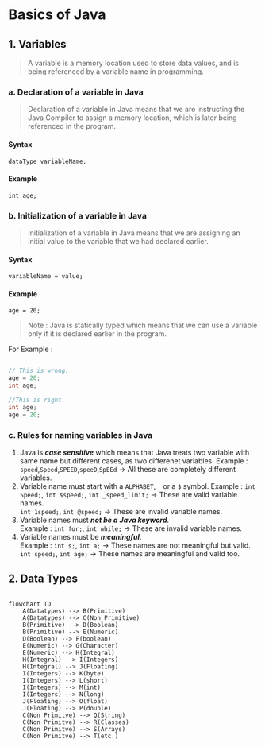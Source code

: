 # Basics of Java

## 1. Variables
> A variable is a memory location used to store data values, and is being referenced by a variable name in programming.

### a. Declaration of a variable in Java
> Declaration of a variable in Java means that we are instructing the Java Compiler to assign a memory location, which is later being referenced in the program.
#### Syntax
`dataType variableName;`
#### Example
`int age;`

### b. Initialization of a variable in Java
> Initialization of a variable in Java means that we are assigning an initial value to the variable that we had declared earlier.
#### Syntax
`variableName = value;`
#### Example
`age = 20;`

> Note : Java is statically typed which means that we can use a variable only if it is declared earlier in the program.
    
For Example : 
```java

// This is wrong.
age = 20;
int age;

//This is right.
int age;
age = 20;
```

### c. Rules for naming variables in Java

1. Java is ***case sensitive*** which means that Java treats two variable with same name but different cases, as two differenet variables.
Example : `speed`,`Speed`,`SPEED`,`speeD`,`SpEEd` -> All these are completely different variables.
2. Variable name must start with a `ALPHABET`, `_` or a `$` symbol.
Example : `int Speed;`, `int $speed;`, `int _speed_limit;` -> These are valid variable names.  
          `int 1speed;`, `int @speed;` -> These are invalid variable names.
3. Variable names must ***not be a Java keyword***.  
Example : `int for;`, `int while;` -> These are invalid variable names.
4. Variable names must be ***meaningful***.  
Example : `int s;`, `int a;` -> These names are not meaningful but valid.  
          `int speed;`, `int age;` -> These names are meaningful and valid too.

## 2. Data Types

```mermaid

flowchart TD
    A(Datatypes) --> B(Primitive)
    A(Datatypes) --> C(Non Primitive)
    B(Primitive) --> D(Boolean)
    B(Primitive) --> E(Numeric)
    D(Boolean) --> F(boolean)
    E(Numeric) --> G(Character)
    E(Numeric) --> H(Integral)
    H(Integral) --> I(Integers)
    H(Integral) --> J(Floating)
    I(Integers) --> K(byte)
    I(Integers) --> L(short)
    I(Integers) --> M(int)
    I(Integers) --> N(long)
    J(Floating) --> O(float)
    J(Floating) --> P(double)
    C(Non Primitve) --> Q(String)
    C(Non Primitve) --> R(Classes)
    C(Non Primitve) --> S(Arrays)
    C(Non Primitve) --> T(etc.)

```